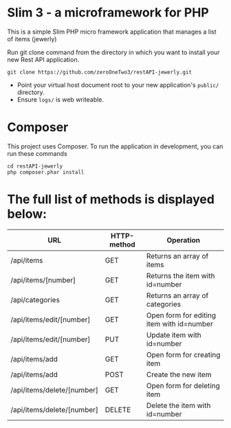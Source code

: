 # Slim 3 - a microframework for PHP

This is a simple Slim PHP micro framework application that manages a list of items (jewerly)

Run git clone command from the directory in which you want to install your new Rest API application.

	git clone https://github.com/zeroOneTwo3/restAPI-jewerly.git

* Point your virtual host document root to your new application's `public/` directory.
* Ensure `logs/` is web writeable.

# Composer

This project uses Composer. To run the application in development, you can run these commands 

	cd restAPI-jewerly
	php composer.phar install
  
# The full list of methods is displayed below:

| URL				| HTTP-method	| Operation					|
|-------------------------------|---------------|-----------------------------------------------|
| /api/items			| GET		| Returns an array of items			|
| /api/items/[number]		| GET		| Returns the item with id=number		|
| /api/categories		| GET		| Returns an array of categories		|
| /api/items/edit/[number]	| GET		| Open form for editing	item with id=number	|
| /api/items/edit/[number]	| PUT		| Update item with id=number			|
| /api/items/add		| GET		| Open form for creating item			|
| /api/items/add		| POST		| Create the new item				|
| /api/items/delete/[number]	| GET		| Open form for deleting item			|
| /api/items/delete/[number]	| DELETE	| Delete the item with id=number		|
